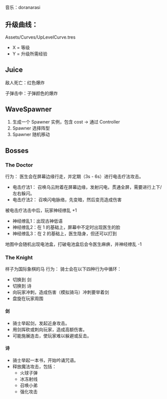 ﻿音乐：doranarasi

## 升级曲线：
Assets/Curves/UpLevelCurve.tres
- X = 等级
- Y = 升级所需经验

## Juice
敌人死亡：红色爆炸

子弹击中：子弹颜色的爆炸

## WaveSpawner
1. 生成一个 Spawner 实例，包含 cost -> 通过 Controller
2. Spawner 选择阵型
3. Spawner 随机移动


## Bosses
### The Doctor
行为：
医生会在屏幕边缘行走，并定期（3s - 6s）进行电击疗法攻击。
- 电击疗法1：
  召唤乌云附着在屏幕边缘，发射闪电，贯通全屏，需要进行上下/左右躲闪。
- 电击疗法2：
  召唤闪电脉络，先变暗，然后变亮造成伤害

被电击疗法击中后，玩家神经缭乱 +1
- 神经缭乱1：出现古神低语
- 神经缭乱2：在 1 的基础上，屏幕中不定时出现医生的脸
- 神经缭乱3：在 2 的基础上，医生隐身，但还可以打到

地图中会随机出现电池盒，打破电池盒后会令医生麻痹，并神经缭乱 -1

### The Knight
样子为国际象棋的马
行为：
骑士会在以下四种行为中循环：
- 切换到 剑
- 切换到 诗
- 向玩家冲刺，造成伤害（模拟骑马）冲刺要举着剑
- 盘旋在玩家周围
#### 剑
- 骑士举起剑，发起近身攻击。
- 用剑挥砍或刺向玩家，造成高额伤害。
- 可能施展连击，使玩家难以躲避或反击。
#### 诗
- 骑士举起一本书，开始吟诵咒语。
- 释放魔法攻击，包括：
  - 火球子弹
  - 冰冻射线
  - 召唤小弟
  - 强化攻击
